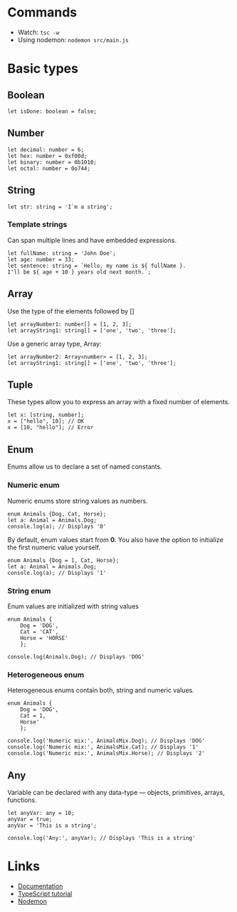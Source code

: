 Commands
==========
- Watch: `tsc -w`
- Using nodemon: `nodemon src/main.js`

Basic types
==========
## Boolean
```
let isDone: boolean = false;
```
## Number
```
let decimal: number = 6;
let hex: number = 0xf00d;
let binary: number = 0b1010;
let octal: number = 0o744;
```
## String
```
let str: string = 'I`m a string';
```
### Template strings
Can span multiple lines and have embedded expressions.
```
let fullName: string = 'John Doe';
let age: number = 33;
let sentence: string = `Hello, my name is ${ fullName }.
I'll be ${ age + 10 } years old next month.`;
```
## Array
Use the type of the elements followed by []
```
let arrayNumber1: number[] = [1, 2, 3];
let arrayString1: string[] = ['one', 'two', 'three'];
```
Use a generic array type, Array<elemType>:
```
let arrayNumber2: Array<number> = [1, 2, 3];
let arrayString1: string[] = ['one', 'two', 'three'];
```
## Tuple
These types allow you to express an array with a fixed number of elements.
```
let x: [string, number];
x = ["hello", 10]; // OK
x = [10, "hello"]; // Error
```
## Enum 
Enums allow us to declare a set of named constants.
### Numeric enum
Numeric enums store string values as numbers.
```
enum Animals {Dog, Cat, Horse};
let a: Animal = Animals.Dog;
console.log(a); // Displays '0'
```
By default, enum values start from **0**. You also have the option to initialize the first numeric value yourself.
```
enum Animals {Dog = 1, Cat, Horse};
let a: Animal = Animals.Dog;
console.log(a); // Displays '1'
```
### String enum
Enum values are initialized with string values
```
enum Animals {
    Dog = 'DOG', 
    Cat = 'CAT', 
    Horse = 'HORSE'
    };

console.log(Animals.Dog); // Displays 'DOG'
```

### Heterogeneous enum
Heterogeneous enums contain both, string and numeric values.
```
enum Animals {
    Dog = 'DOG', 
    Cat = 1, 
    Horse'
    };

console.log('Numeric mix:', AnimalsMix.Dog); // Displays 'DOG'
console.log('Numeric mix:', AnimalsMix.Cat); // Displays '1'
console.log('Numeric mix:', AnimalsMix.Horse); // Displays '2'

```

## Any
Variable can be declared with any data-type —  objects, primitives, arrays, functions.

```
let anyVar: any = 10;
anyVar = true;
anyVar = 'This is a string';

console.log('Any:', anyVar); // Displays 'This is a string'

```

Links
==========
- [Documentation](https://www.typescriptlang.org/docs/home.html)
- [TypeScript tutorial](https://code.visualstudio.com/docs/typescript/typescript-tutorial)
- [Nodemon](https://www.npmjs.com/package/nodemon)
